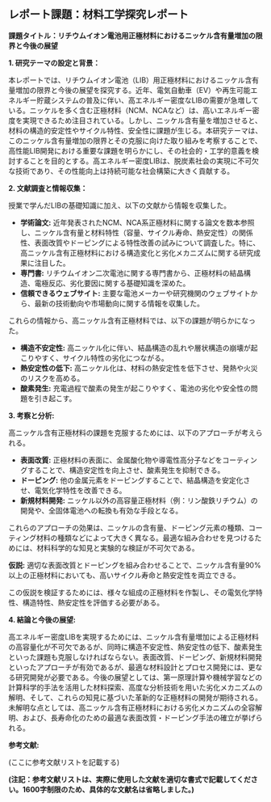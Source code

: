 ## レポート課題：材料工学探究レポート

**課題タイトル：リチウムイオン電池用正極材料におけるニッケル含有量増加の限界と今後の展望**

**1. 研究テーマの設定と背景：**

本レポートでは、リチウムイオン電池（LIB）用正極材料におけるニッケル含有量増加の限界と今後の展望を探究する。近年、電気自動車（EV）や再生可能エネルギー貯蔵システムの普及に伴い、高エネルギー密度なLIBの需要が急増している。ニッケルを多く含む正極材料（NCM、NCAなど）は、高いエネルギー密度を実現できるため注目されている。しかし、ニッケル含有量を増加させると、材料の構造的安定性やサイクル特性、安全性に課題が生じる。本研究テーマは、このニッケル含有量増加の限界とその克服に向けた取り組みを考察することで、高性能LIB開発における重要な課題を明らかにし、その社会的・工学的意義を検討することを目的とする。高エネルギー密度LIBは、脱炭素社会の実現に不可欠な技術であり、その性能向上は持続可能な社会構築に大きく貢献する。

**2. 文献調査と情報収集：**

授業で学んだLIBの基礎知識に加え、以下の文献から情報を収集した。

* **学術論文:**  近年発表されたNCM、NCA系正極材料に関する論文を数本参照し、ニッケル含有量と材料特性（容量、サイクル寿命、熱安定性）の関係性、表面改質やドーピングによる特性改善の試みについて調査した。特に、高ニッケル含有正極材料における構造変化と劣化メカニズムに関する研究成果に注目した。
* **専門書:**  リチウムイオン二次電池に関する専門書から、正極材料の結晶構造、電極反応、劣化要因に関する基礎知識を深めた。
* **信頼できるウェブサイト:**  主要な電池メーカーや研究機関のウェブサイトから、最新の技術動向や市場動向に関する情報を収集した。

これらの情報から、高ニッケル含有正極材料では、以下の課題が明らかになった。

* **構造不安定性:** 高ニッケル化に伴い、結晶構造の乱れや層状構造の崩壊が起こりやすく、サイクル特性の劣化につながる。
* **熱安定性の低下:** 高ニッケル化は、材料の熱安定性を低下させ、発熱や火災のリスクを高める。
* **酸素発生:** 充電過程で酸素の発生が起こりやすく、電池の劣化や安全性の問題を引き起こす。


**3. 考察と分析:**

高ニッケル含有正極材料の課題を克服するためには、以下のアプローチが考えられる。

* **表面改質:**  正極材料の表面に、金属酸化物や導電性高分子などをコーティングすることで、構造安定性を向上させ、酸素発生を抑制できる。
* **ドーピング:**  他の金属元素をドーピングすることで、結晶構造を安定化させ、電気化学特性を改善できる。
* **新規材料開発:**  ニッケル以外の高容量正極材料（例：リン酸鉄リチウム）の開発や、全固体電池への転換も有効な手段となる。

これらのアプローチの効果は、ニッケルの含有量、ドーピング元素の種類、コーティング材料の種類などによって大きく異なる。最適な組み合わせを見つけるためには、材料科学的な知見と実験的な検証が不可欠である。

**仮説:**  適切な表面改質とドーピングを組み合わせることで、ニッケル含有量90%以上の正極材料においても、高いサイクル寿命と熱安定性を両立できる。

この仮説を検証するためには、様々な組成の正極材料を作製し、その電気化学特性、構造特性、熱安定性を評価する必要がある。


**4. 結論と今後の展望:**

高エネルギー密度LIBを実現するためには、ニッケル含有量増加による正極材料の高容量化が不可欠であるが、同時に構造不安定性、熱安定性の低下、酸素発生といった課題も克服しなければならない。表面改質、ドーピング、新規材料開発といったアプローチが有効であるが、最適な材料設計とプロセス開発には、更なる研究開発が必要である。今後の展望としては、第一原理計算や機械学習などの計算科学的手法を活用した材料探索、高度な分析技術を用いた劣化メカニズムの解明、そして、これらの知見に基づいた革新的な正極材料の開発が期待される。未解明な点としては、高ニッケル含有正極材料における劣化メカニズムの全容解明、および、長寿命化のための最適な表面改質・ドーピング手法の確立が挙げられる。


**参考文献:**

(ここに参考文献リストを記載する)


**(注記：参考文献リストは、実際に使用した文献を適切な書式で記載してください。1600字制限のため、具体的な文献名は省略しました。)**
